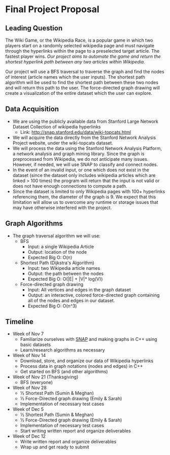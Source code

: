 # Final Project Proposal
## Leading Question
The Wiki Game, or the Wikipedia Race, is a popular game in which two players start on a randomly selected wikipedia page and must navigate through the hyperlinks within the page to a preselected target article. The fastest player wins. *Our project aims to automate the game and return the shortest hyperlink path between any two articles within Wikipedia.*

Our project will use a BFS traversal to traverse the graph and find the nodes of interest (article names which the user inputs). The shortest path algorithm will be used to find the shortest path between these two nodes and will return this path to the user. The force-directed graph drawing will create a visualization of the entire dataset which the user can explore.
## Data Acquisition
- We are using the publicly available data from Stanford Large Network Dataset Collection of wikipedia hyperlinks
    - Link: http://snap.stanford.edu/data/wiki-topcats.html
- We will acquire the data directly from the Stanford Network Analysis Project website, under the wiki-topcats dataset.
- We will process the data using the Stanford Network Analysis Platform, a network analysis and graph mining library. Since the graph is preprocessed from Wikipedia, we do not anticipate many issues. However, if needed, we will use SNAP to classify and connect nodes.
- In the event of an invalid input, or one which does not exist in the dataset (since the dataset only includes wikipedia articles which are linked > 100 times) the program will return that the input is not valid or does not have enough connections to compute a path.
- Since the dataset is limited to only Wikipedia pages with 100+ hyperlinks referencing them, the diameter of the graph is 9. We expect that this limitation will allow us to overcome any runtime or storage issues that may have otherwise interfered with the project.
## Graph Algorithms
- The graph traversal algorithm we will use:
    - BFS
        - Input: a single Wikipedia Article
        - Output: location of the node
        - Expected Big O: O(n)
    - Shortest Path (Dijkstra's Algorithm)
        - Input: two Wikipedia article names
        - Output: the path between the nodes
        - Expected Big O: O(|E| + |V|* log(V))
    - Force-directed graph drawing
        - Input: All vertices and edges in the graph dataset
        - Output: an interactive, colored force-directed graph containing all of the nodes and edges in our dataset.
        - Expected Big O: O(n^3)
## Timeline
- Week of Nov 7
    - Familiarize ourselves with [SNAP](http://snap.stanford.edu/proj/snap-icwsm/) and making graphs in C++ using basic datasets
    - Learn/research algorithms as necessary
- Week of Nov 14
    - Download, store, and organize our data of Wikipedia hyperlinks
    - Process data in graph notations (nodes and edges) in C++
    - Get started on BFS (and other algorithms)
- Week of Nov 21 (Thanksgiving)
    - BFS (everyone)
- Week of Nov 28
    - ½ Shortest Path (Sumin & Meghan)
    - ½ Force-Directed graph drawing (Emily & Sarah)
    - Implementation of necessary test cases
- Week of Dec 5
    - ½ Shortest Path (Sumin & Meghan)
    - ½ Force-Directed graph drawing (Emily & Sarah)
    - Implementation of necessary test cases
    - Start writing written report and organize deliverables
- Week of Dec 12
    - Write written report and organize deliverables
    - Wrap up and get ready to submit